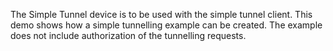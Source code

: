 The Simple Tunnel device is to be used with the simple tunnel client. This demo
shows how a simple tunnelling example can be created. The example does not
include authorization of the tunnelling requests.
